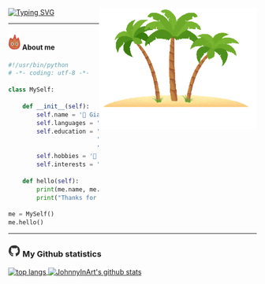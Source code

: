 <a>
<img align="right" src="images/island.gif" alt="island" width="320" hight="200">
</a>

<a href="https://git.io/typing-svg"> 
<img src="https://readme-typing-svg.herokuapp.com?font=Shadows+Into+Light&center=true&duration=4500&color=F7BE2E&size=50&multiline=false&height=150&width=400&lines=Hi+there+%F0%9F%91%8B;Welcome+to+my+island" alt="Typing SVG">
</a>

---
#### <img src="images/calsifer.gif" width="25px" alt="calsifer"> About me

```python
#!/usr/bin/python
# -*- coding: utf-8 -*-

class MySelf:

    def __init__(self):
        self.name = '🐻 Gianni\n'
        self.languages = '🇮🇹 it_IT, 🇬🇧 en_GB\n'
        self.education = 'BSc:' \
                         'Degree: 🖥️ Computer Science\n' \
                         'University: ⚜️ Florence\n'
        self.hobbies = '📸 Photography, 🌍 Travelling, 🏃Running\n'
        self.interests = '📗 Book, 🌳 Nature, 📜 History\n'

    def hello(self):
        print(me.name, me.languages, me.education, me.hobbies, me.interests)
        print("Thanks for dropping by, hope you find some of my work interesting.")
        
me = MySelf()
me.hello()
```

---
### <img src="images/github.webp" width="25px"> My Github statistics

<a href="https://github.com/JohnnyInArt/">
<img align="center" src="https://github-readme-stats.vercel.app/api/top-langs/?username=JohnnyInArt&layout=compact&hide=html&theme=gruvbox" alt="top langs">
</a>
<a href="https://github.com/JohnnyInArt/">
  <img align="center" src="https://github-readme-stats.vercel.app/api?username=JohnnyInArt&count_private=true&show_icons=true&theme=gruvbox&count_private=true&hide=stars" alt="JohnnyInArt's github stats" />
</a>
